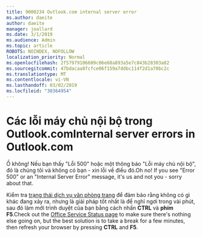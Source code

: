 ```yaml
---
title: 9000234 Outlook.com internal server error
ms.author: daeite
author: daeite
manager: joallard
ms.date: 3/1/2019
ms.audience: Admin
ms.topic: article
ROBOTS: NOINDEX, NOFOLLOW
localization_priority: Normal
ms.openlocfilehash: 2f57979106609c06e68a893a5e7c843b28303a82
ms.sourcegitcommit: 47bdacaa8fcfce06f159a7ddbc114f2d1a70bc2c
ms.translationtype: MT
ms.contentlocale: vi-VN
ms.lasthandoff: 03/02/2019
ms.locfileid: "30364954"
---
```

# <a name="internal-server-errors-in-outlookcom"></a><span data-ttu-id="a8607-102">Các lỗi máy chủ nội bộ trong Outlook.com</span><span class="sxs-lookup"><span data-stu-id="a8607-102">Internal server errors in Outlook.com</span></span>

<span data-ttu-id="a8607-p101">Ồ không! Nếu bạn thấy "Lỗi 500" hoặc một thông báo "Lỗi máy chủ nội bộ", đó là chúng tôi và không có bạn - xin lỗi về điều đó.</span><span class="sxs-lookup"><span data-stu-id="a8607-p101">Oh no! If you see "Error 500" or an "Internal Server Error" message, it's us and not you - sorry about that.</span></span>

<span data-ttu-id="a8607-105">Kiểm tra [trạng thái dịch vụ văn phòng trang](https://portal.office.com/servicestatus) để đảm bảo rằng không có gì khác đang xảy ra, nhưng là giải pháp tốt nhất là để nghỉ ngơi trong vài phút, sau đó làm mới trình duyệt của bạn bằng cách nhấn **CTRL** và **phím F5**.</span><span class="sxs-lookup"><span data-stu-id="a8607-105">Check out the [Office Service Status page](https://portal.office.com/servicestatus) to make sure there's nothing else going on, but the best solution is to take a break for a few minutes, then refresh your browser by pressing **CTRL** and **F5**.</span></span>